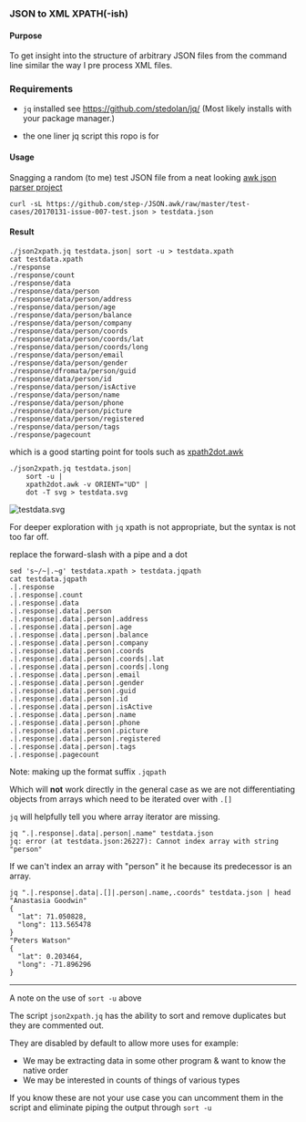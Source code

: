 
### JSON to XML XPATH(-ish)

#### Purpose
To get insight into the structure of arbitrary JSON files from the command line
similar the way I pre process XML files.

### Requirements

 - `jq` installed see https://github.com/stedolan/jq/
(Most likely installs with your package manager.)

 - the one liner jq script this ropo is for

#### Usage

Snagging a random (to me) test JSON file from a neat looking
[awk json parser project](https://github.com/step-/JSON.awk)

```
curl -sL https://github.com/step-/JSON.awk/raw/master/test-cases/20170131-issue-007-test.json > testdata.json
```

#### Result
```
./json2xpath.jq testdata.json| sort -u > testdata.xpath
cat testdata.xpath
./response
./response/count
./response/data
./response/data/person
./response/data/person/address
./response/data/person/age
./response/data/person/balance
./response/data/person/company
./response/data/person/coords
./response/data/person/coords/lat
./response/data/person/coords/long
./response/data/person/email
./response/data/person/gender
./response/dfromata/person/guid
./response/data/person/id
./response/data/person/isActive
./response/data/person/name
./response/data/person/phone
./response/data/person/picture
./response/data/person/registered
./response/data/person/tags
./response/pagecount
```

which is a good starting point for tools such as [xpath2dot.awk](https://github.com/TomConlin/xpath2dot)


```
./json2xpath.jq testdata.json|
    sort -u |
    xpath2dot.awk -v ORIENT="UD" |
    dot -T svg > testdata.svg

```

![testdata.svg](https://raw.githubusercontent.com/TomConlin/jsontxpath/master/testdata.svg)


For deeper exploration with `jq` xpath is not appropriate,
but the syntax is not too far off.

replace the forward-slash with a pipe and a dot

```
sed 's~/~|.~g' testdata.xpath > testdata.jqpath
cat testdata.jqpath
.|.response
.|.response|.count
.|.response|.data
.|.response|.data|.person
.|.response|.data|.person|.address
.|.response|.data|.person|.age
.|.response|.data|.person|.balance
.|.response|.data|.person|.company
.|.response|.data|.person|.coords
.|.response|.data|.person|.coords|.lat
.|.response|.data|.person|.coords|.long
.|.response|.data|.person|.email
.|.response|.data|.person|.gender
.|.response|.data|.person|.guid
.|.response|.data|.person|.id
.|.response|.data|.person|.isActive
.|.response|.data|.person|.name
.|.response|.data|.person|.phone
.|.response|.data|.person|.picture
.|.response|.data|.person|.registered
.|.response|.data|.person|.tags
.|.response|.pagecount

```

Note: making up the format suffix `.jqpath`

Which will __not__ work directly in the general case
as we are not differentiating objects from arrays
which need to be iterated over with `.[]`

`jq` will helpfully tell you where array iterator are missing.

```
jq ".|.response|.data|.person|.name" testdata.json
jq: error (at testdata.json:26227): Cannot index array with string "person"
```
If we can't index an array with "person" it he because its predecessor is an array.

```
jq ".|.response|.data|.[]|.person|.name,.coords" testdata.json | head
"Anastasia Goodwin"
{
  "lat": 71.050828,
  "long": 113.565478
}
"Peters Watson"
{
  "lat": 0.203464,
  "long": -71.896296
}

```

--------

A note on the use of `sort -u` above

The script `json2xpath.jq` has the ability to sort and remove duplicates but they
are commented out.

They are disabled by default to allow more uses
for example:

 - We may be extracting data in some other program & want to know the native order
 - We may be interested in counts of things of various types

If you know these are not your use case you can uncomment them in the script
and eliminate piping the output through  `sort -u`

